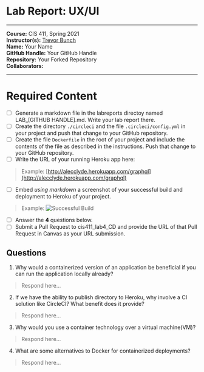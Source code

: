 # Lab Report: UX/UI
___
**Course:** CIS 411, Spring 2021  
**Instructor(s):** [Trevor Bunch](https://github.com/trevordbunch)  
**Name:** Your Name  
**GitHub Handle:** Your GitHub Handle  
**Repository:** Your Forked Repository  
**Collaborators:** 
___

# Required Content

- [ ] Generate a markdown file in the labreports directoy named LAB_[GITHUB HANDLE].md. Write your lab report there.
- [ ] Create the directory ```./circleci``` and the file ```.circleci/config.yml``` in your project and push that change to your GitHub repository.
- [ ] Create the file ```Dockerfile``` in the root of your project and include the contents of the file as described in the instructions. Push that change to your GitHub repository.
- [ ] Write the URL of your running Heroku app here:  
> Example: [http://alecclyde.herokuapp.com/graphql](http://alecclyde.herokuapp.com/graphql)
- [ ] Embed _using markdown_ a screenshot of your successful build and deployment to Heroku of your project.  
> Example: ![Successful Build](../ex/trevordbunch_lab2_01.png)
- [ ] Answer the **4** questions below.
- [ ] Submit a Pull Request to cis411_lab4_CD and provide the URL of that Pull Request in Canvas as your URL submission.

## Questions
1. Why would a containerized version of an application be beneficial if you can run the application locally already?
> Respond here...
2. If we have the ability to publish directory to Heroku, why involve a CI solution like CircleCI? What benefit does it provide?
> Respond here...
3. Why would you use a container technology over a virtual machine(VM)?
> Respond here...
4. What are some alternatives to Docker for containerized deployments?
> Respond here... 